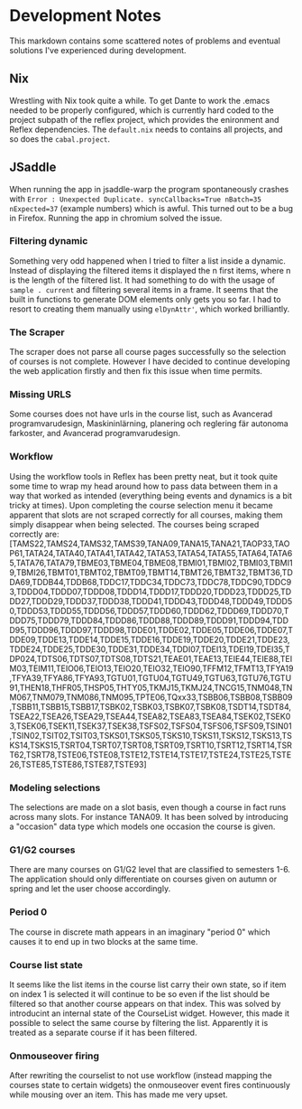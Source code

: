 # Development Notes

This markdown contains some scattered notes of problems and eventual solutions I've experienced during development.

## Nix
Wrestling with Nix took quite a while. To get Dante to work the .emacs needed to be properly configured, which is currently hard coded to the project subpath of the reflex project, which provides the enironment and Reflex dependencies. The `default.nix` needs to contains all projects, and so does the `cabal.project`.

## JSaddle
When running the app in jsaddle-warp the program spontaneously crashes with `Error : Unexpected Duplicate. syncCallbacks=True nBatch=35 nExpected=37` (example numbers) which is awful. This turned out to be a bug in Firefox. Running the app in chromium solved the issue.

### Filtering dynamic
Something very odd happened when I tried to filter a list inside a dynamic. Instead of displaying the filtered items it displayed the n first items, where n is the length of the filtered list. It had something to do with the usage of `sample . current` and filtering several items in a frame. It seems that the built in functions to generate DOM elements only gets you so far. I had to resort to creating them manually using `elDynAttr'`, which worked brilliantly.

### The Scraper
The scraper does not parse all course pages successfully so the selection of courses is not complete. However I have decided to continue developing the web application firstly and then fix this issue when time permits.

### Missing URLS
Some courses does not have urls in the course list, such as Avancerad programvarudesign, Maskininlärning, planering och reglering fär autonoma farkoster, and Avancerad programvarudesign.


### Workflow
Using the workflow tools in Reflex has been pretty neat, but it took quite some time to wrap my head around how to pass data between them in a way that worked as intended (everything being events and dynamics is a bit tricky at times). Upon completing the course selection menu it became apparent that slots are not scraped correctly for all courses, making them simply disappear when being selected.
The courses being scraped correctly are: [TAMS22,TAMS24,TAMS32,TAMS39,TANA09,TANA15,TANA21,TAOP33,TAOP61,TATA24,TATA40,TATA41,TATA42,TATA53,TATA54,TATA55,TATA64,TATA65,TATA76,TATA79,TBME03,TBME04,TBME08,TBMI01,TBMI02,TBMI03,TBMI19,TBMI26,TBMT01,TBMT02,TBMT09,TBMT14,TBMT26,TBMT32,TBMT36,TDDA69,TDDB44,TDDB68,TDDC17,TDDC34,TDDC73,TDDC78,TDDC90,TDDC93,TDDD04,TDDD07,TDDD08,TDDD14,TDDD17,TDDD20,TDDD23,TDDD25,TDDD27,TDDD29,TDDD37,TDDD38,TDDD41,TDDD43,TDDD48,TDDD49,TDDD50,TDDD53,TDDD55,TDDD56,TDDD57,TDDD60,TDDD62,TDDD69,TDDD70,TDDD75,TDDD79,TDDD84,TDDD86,TDDD88,TDDD89,TDDD91,TDDD94,TDDD95,TDDD96,TDDD97,TDDD98,TDDE01,TDDE02,TDDE05,TDDE06,TDDE07,TDDE09,TDDE13,TDDE14,TDDE15,TDDE16,TDDE19,TDDE20,TDDE21,TDDE23,TDDE24,TDDE25,TDDE30,TDDE31,TDDE34,TDDI07,TDEI13,TDEI19,TDEI35,TDP024,TDTS06,TDTS07,TDTS08,TDTS21,TEAE01,TEAE13,TEIE44,TEIE88,TEIM03,TEIM11,TEIO06,TEIO13,TEIO20,TEIO32,TEIO90,TFFM12,TFMT13,TFYA19,TFYA39,TFYA86,TFYA93,TGTU01,TGTU04,TGTU49,TGTU63,TGTU76,TGTU91,THEN18,THFR05,THSP05,THTY05,TKMJ15,TKMJ24,TNCG15,TNM048,TNM067,TNM079,TNM086,TNM095,TPTE06,TQxx33,TSBB06,TSBB08,TSBB09,TSBB11,TSBB15,TSBB17,TSBK02,TSBK03,TSBK07,TSBK08,TSDT14,TSDT84,TSEA22,TSEA26,TSEA29,TSEA44,TSEA82,TSEA83,TSEA84,TSEK02,TSEK03,TSEK06,TSEK11,TSEK37,TSEK38,TSFS02,TSFS04,TSFS06,TSFS09,TSIN01,TSIN02,TSIT02,TSIT03,TSKS01,TSKS05,TSKS10,TSKS11,TSKS12,TSKS13,TSKS14,TSKS15,TSRT04,TSRT07,TSRT08,TSRT09,TSRT10,TSRT12,TSRT14,TSRT62,TSRT78,TSTE06,TSTE08,TSTE12,TSTE14,TSTE17,TSTE24,TSTE25,TSTE26,TSTE85,TSTE86,TSTE87,TSTE93]


### Modeling selections
The selections are made on a slot basis, even though a course in fact runs across many slots. For instance TANA09. It has been solved by introducing a "occasion" data type which models one occasion the course is given.


### G1/G2 courses
There are many courses on G1/G2 level that are classified to semesters 1-6. The application should only differentiate on courses given on autumn or spring and let the user choose accordingly.

### Period 0
The course in discrete math appears in an imaginary "period 0" which causes it to end up in two blocks at the same time.

### Course list state
It seems like the list items in the course list carry their own state, so if item on index 1 is selected it will continue to be so even if the list should be filtered so that another course appears on that index. This was solved by introducint an internal state of the CourseList widget. However, this made it possible to select the same course by filtering the list. Apparently it is treated as a separate course if it has been filtered.

### Onmouseover firing
After rewriting the courselist to not use workflow (instead mapping the courses state to certain widgets) the onmouseover event fires continuously while mousing over an item. This has made me very upset.
